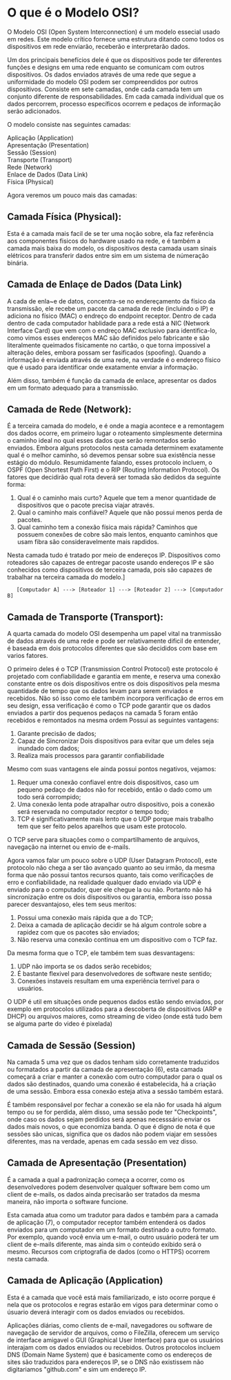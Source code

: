 # O que é o Modelo OSI?

  O Modelo OSI (Open System Interconnection) é um modelo essecial usado em redes. Este modelo crítico fornece uma estrutura ditando como todos os dispositivos em rede enviarão, receberão e interpretarão dados.
  
  Um dos principais benefícios dele é que os dispositivos pode ter diferentes funções e designs em uma rede enquanto se comunicam com outros dispositivos. Os dados enviados através de uma rede que segue a uniformidade
do modelo OSI podem ser compreendidos por outros dispositivos.
  Consiste em sete camadas, onde cada camada tem um conjunto diferente de responsabilidades. Em cada camada individual que os dados percorrem, processo específicos ocorrem e pedaços de informação serão adicionados.

  O modelo consiste nas seguintes camadas:
  
  Aplicação (Application)  
  Apresentação (Presentation)  
  Sessão (Session)  
  Transporte (Transport)  
  Rede (Network)  
  Enlace de Dados (Data Link)  
  Física (Physical)

  Agora veremos um pouco mais das camadas:

## Camada Física (Physical):
      
  Esta é a camada mais facil de se ter uma noção sobre, ela faz referência aos componentes fisicos do hardware usado na rede, e é também a camada mais baixa do modelo, os dispositivos desta camada usam
sinais elétricos para transferir dados entre sim em um sistema de númeração binária.

## Camada de Enlaçe de Dados (Data Link)

  A cada de enla~e de datos, concentra-se no endereçamento da físico da transmissão, ele recebe um pacote da camada de rede (incluindo o IP) e adiciona no físico (MAC) o endreço do endpoint receptor. Dentro de cada
dentro de cada computador hablidade para a rede está a NIC (Network Interface Card) que vem com o endreço MAC exclusivo para identifica-lo, como vimos esses endereços MAC são definidos pelo fabricante e são
literalmente queimados físicamente no cartão, o que torna impossivel a alteração deles, embora possam ser fasificados (spoofing). Quando a informação é enviada através de uma rede, na verdade é o endereço físico que
é usado para identificar onde exatamente enviar a informação. 

  Além disso, também é função da camada de enlace, apresentar os dados em um formato adequado para a transmissão.

## Camada de Rede (Network):

  É a terceira camada do modelo, e é onde a magia acontece e a remontagem dos dados ocorre, em primeiro lugar o roteamento simplesmente determina o caminho ideal no qual esses dados que serão
remontados serão enviados.
  Embora alguns protocolos nesta camada determinem exatamente qual é o melhor caminho, só devemos pensar sobre sua existência nesse estágio do módulo. Resumidamente falando, esses protocolo incluem,
o OSPF (Open Shortest Path First) e o RIP (Routing Information Protocol). Os fatores que decidirão qual rota deverá ser tomada são dedidos da seguinte forma:

1. Qual é o caminho mais curto? Aquele que tem a menor quantidade de dispositivos que o pacote precisa viajar através.
2. Qual o caminho mais confiável? Aquele que não possui menos perda de pacotes.
3. Qual caminho tem a conexão física mais rápida? Caminhos que possuem conexões de cobre são mais lentos, enquanto caminhos que usam fibra são consideravelmente mais rapdidos.

  Nesta camada tudo é tratado por meio de endereços IP. Dispositivos como roteadores são capazes de entregar pacoste usando endereços IP e são conhecidos como dispositivos de terceira camada, pois são capazes de
trabalhar na terceira camada do modelo.]

       [Computador A] ---> [Roteador 1] ---> [Roteador 2] ---> [Computador B]

## Camada de Transporte (Transport):

  A quarta camada do modelo OSI desempenha um papel vital na tranmissão de dados através de uma rede e pode ser relativamente dificil de entender, é baseada em dois protocolos diferentes que são decididos com base em varios fatores.

  O primeiro deles é o TCP (Transmission Control Protocol) este protocolo é projetado com confiabilidade e garantia em mente, e reserva uma conexão constante entre os dois dispositivos entre os dois dispositivos pela mesma quantidade
de tempo que os dados levam para serem enviados e recebidos.
  Não só isso como ele também incorpora verificação de erros em seu design, essa verificação é como o TCP pode garantir que os dados enviados a partir dos pequenos pedaços na camada 5 foram então recebidos e remontados na mesma ordem
  Possui as seguintes vantagens:

  1. Garante precisão de dados;
  2. Capaz de Sincronizar Dois dispositivos para evitar que um deles seja inundado com dados;
  3. Realiza mais processos para garantir confiabilidade

  Mesmo com suas vantagens ele ainda possui pontos negativos, vejamos:

  1. Requer uma conexão confiavel entre dois dispositivos, caso um pequeno pedaço de dados não for recebido, então o dado como um todo será corrompido;
  2. Uma conexão lenta pode atrapalhar outro dispositivo, pois a conexão será reservada no computador recptor o tempo todo;
  3. TCP é significativamente mais lento que o UDP porque mais trabalho tem que ser feito pelos aparelhos que usam este protocolo.

  O TCP serve para situações como o compartilhamento de arquivos, navegação na internet ou envio de e-mails.

  Agora vamos falar um pouco sobre o UDP (User Datagram Protocol), este protocolo não chega a ser tão avançado quanto ao seu irmão, da mesma forma que não possui tantos recursos quanto, tais como verificações de erro e confiabilidade,
na realidade qualquer dado enviado via UDP é enviado para o computador, quer ele chegue la ou não. Portanto não há sincronização entre os dois dispositivos ou garantia, embora isso possa parecer desvantajoso, eles tem seus meritos:

  1. Possui uma conexão mais rápida que a do TCP;
  2. Deixa a camada de aplicação decidir se há algum controle sobre a rapidez com que os pacotes são enviados;
  3. Não reserva uma conexão continua em um dispositivo com o TCP faz.

  Da mesma forma que o TCP, ele também tem suas desvantagens:

  1. UDP não importa se os dados serão recebidos;
  2. É bastante flexivel para desenvolvedores de software neste sentido;
  3. Conexões instaveis resultam em uma experiência terrivel para o usuários.

  O UDP é util em situações onde pequenos dados estão sendo enviados, por exemplo em protocolos utilizados para a descoberta de dispositivos (ARP e DHCP) ou arquivos maiores, como streaming de vídeo (onde está tudo bem se alguma parte do video é pixelada)

## Camada de Sessão (Session)

  Na camada 5 uma vez que os dados tenham sido corretamente traduzidos ou formatados a partir da camada de apresentação (6), esta camada começará a criar e manter a conexão com outro computador para o qual os dados são destinados,
quando uma conexão é estabelecida, há a criação de uma sessão. Embora essa conexão esteja ativa a sessão também estará.

  É também responsável por fechar a conexão se ela não for usada há algum tempo ou se for perdida, além disso, uma sessão pode ter "Checkpoints", onde caso os dados sejam perdidos será apenas necesssário enviar os dados mais novos, o que economiza banda.
  O que é digno de nota é que sessões são unicas, significa que os dados não podem viajar em sessões diferentes, mas na verdade, apenas em cada sessão em vez disso.

## Camada de Apresentação (Presentation)

  É a camada a qual a padronização começa a ocorrer, como os desenvolvedores podem desenvolver qualquer software bem como um client de e-mails, os dados ainda precisarão ser tratados da mesma maneira, não importa o software funcione.

  Esta camada atua como um tradutor para dados e também para a camada de aplicação (7), o computador receptor também entenderá os dados enviados para um computador em um formato destinado a outro formato. Por exemplo, quando você envia um e-mail, o outro 
usuário poderá ter um client de e-mails diferente, mas ainda sim o conteúdo exibido será o mesmo. Recursos com criptografia de dados (como o HTTPS) ocorrem nesta camada.

## Camada de Aplicação (Application)

  Esta é a camada que você está mais familiarizado, e isto ocorre porque é nela que os protocolos e regras estarão em vigos para determinar como o úsuario deverá interagir com os dados enviados ou recebidos.

  Aplicações diárias, como clients de e-mail, navegadores ou software de navegação de servidor de arquivos, como o FileZilla, oferecem um serviço de interface amigavel o GUI (Graphical User Interface) para que os usuários interajam com os dados 
enviados ou recebidos. Outros protocolos incluem DNS (Domain Name System) que é basicamente como os endereços de sites são traduzidos para endereços IP, se o DNS não existissem não digitariamos "github.com" e sim um endereço IP.






















  
  
